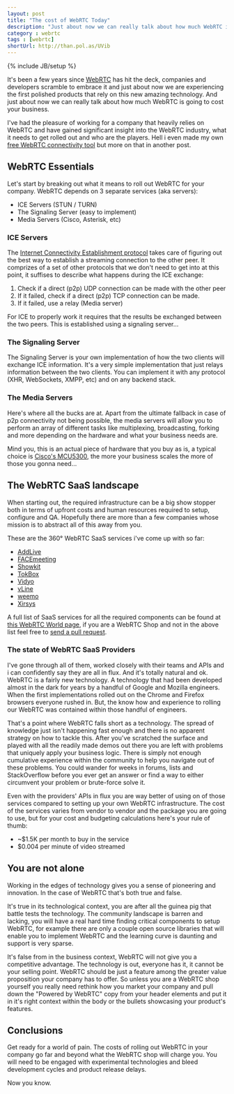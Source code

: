 ```yaml
---
layout: post
title: "The cost of WebRTC Today"
description: "Just about now we can really talk about how much WebRTC is going to cost your business."
category : webrtc
tags : [webrtc]
shortUrl: http://than.pol.as/UVib
---
```

{% include JB/setup %}

It's been a few years since [WebRTC][] has hit the deck, companies and developers scramble to embrace it and just about now we are experiencing the first polished products that rely on this new amazing technology. And just about now we can really talk about how much WebRTC is going to cost your business.

I've had the pleasure of working for a company that heavily relies on WebRTC and have gained significant insight into the WebRTC industry, what it needs to get rolled out and who are the players. Hell i even made my own [free WebRTC connectivity tool][netscan] but more on that in another post.

## WebRTC Essentials

Let's start by breaking out what it means to roll out WebRTC for your company. WebRTC depends on 3 separate services (aka servers):

* ICE Servers (STUN / TURN)
* The Signaling Server (easy to implement)
* Media Servers (Cisco, Asterisk, etc)

### ICE Servers

The [Internet Connectivity Establishment protocol][ice] takes care of figuring out the best way to establish a streaming connection to the other peer. It comprizes of a set of other protocols that we don't need to get into at this point, it suffises to describe what happens during the ICE exchange:

1. Check if a direct (p2p) UDP connection can be made with the other peer
1. If it failed, check if a direct (p2p) TCP connection can be made.
1. If it failed, use a relay (Media server)

For ICE to properly work it requires that the results be exchanged between the two peers. This is established using a signaling server...

### The Signaling Server

The Signaling Server is your own implementation of how the two clients will exchange ICE information. It's a very simple implementation that just relays information between the two clients. You can implement it with any protocol (XHR, WebSockets, XMPP, etc) and on any backend stack.

### The Media Servers

Here's where all the bucks are at. Apart from the ultimate fallback in case of p2p connectivity not being possible, the media servers will allow you to perform an array of different tasks like multiplexing, broadcasting, forking and more depending on the hardware and what your business needs are.

Mind you, this is an actual piece of hardware that you buy as is, a typical choice is [Cisco's MCU5300](http://www.cisco.com/c/en/us/products/conferencing/telepresence-mcu-5300-series/index.html), the more your business scales the more of those you gonna need...

## The WebRTC SaaS landscape

When starting out, the required infrastructure can be a big show stopper both in terms of upfront costs and human resources required to setup, configure and QA. Hopefully there are more than a few companies whose mission is to abstract all of this away from you. 

These are the 360° WebRTC SaaS services i've come up with so far:

* [AddLive](http://www.addlive.com/)
* [FACEmeeting](https://facemeeting.com/)
* [Showkit](http://www.showkit.com/)
* [TokBox](http://tokbox.com/)
* [Vidyo](http://www.vidyo.com/)
* [vLine](https://vline.com/developer/)
* [weemo](http://www.weemo.com/)
* [Xirsys](http://xirsys.com/)

A full list of SaaS services for all the required components can be found at [this WebRTC World page](http://www.webrtcworld.com/webrtc-list.aspx), if you are a WebRTC Shop and not in the above list feel free to [send a pull request](https://github.com/thanpolas/thanpolas.github.com/blob/master/_posts/webrtc/2014-03-19-The-Cost-of-WebRTC-Today.md).

### The state of WebRTC SaaS Providers

I've gone through all of them, worked closely with their teams and APIs and i can confidently say they are all in flux. And it's totally natural and ok. WebRTC is a fairly new technology. A technology that had been developed almost in the dark for years by a handful of Google and Mozilla engineers. When the first implementations rolled out on the Chrome and Firefox browsers everyone rushed in. But, the know how and experience to rolling our WebRTC was contained within those handful of engineers.

That's a point where WebRTC falls short as a technology. The spread of knowledge just isn't happening fast enough and there is no apparent strategy on how to tackle this. After you've scratched the surface and played with all the readily made demos out there you are left with problems that uniquely apply your business logic. There is simply not enough cumulative experience within the community to help you navigate out of these problems. You could wander for weeks in forums, lists and StackOverflow before you ever get an answer or find a way to either circumvent your problem or brute-force solve it.

Even with the providers' APIs in flux you are way better of using on of those services compared to setting up your own WebRTC infrastructure. The cost of the services varies from vendor to vendor and the package you are going to use, but for your cost and budgeting calculations here's your rule of thumb:

* ~$1.5K per month to buy in the service
* $0.004 per minute of video streamed

## You are not alone

Working in the edges of technology gives you a sense of pioneering and innovation. In the case of WebRTC that's both true and false. 

It's true in its technological context, you are after all the guinea pig that battle tests the technology. The community landscape is barren and lacking, you will have a real hard time finding critical components to setup WebRTC, for example there are only a couple open source libraries that will enable you to implement WebRTC and the learning curve is daunting and support is very sparse.

It's false from in the business context, WebRTC will not give you a competitive advantage. The technology is out, everyone has it, it cannot be your selling point. WebRTC should be just a feature among the greater value proposition your company has to offer. So unless you are a WebRTC shop yourself you really need rethink how you market your company and pull down the "Powered by WebRTC" copy from your header elements and put it in it's right context within the body or the bullets showcasing your product's features.

## Conclusions

Get ready for a world of pain. The costs of rolling out WebRTC in your company go far and beyond what the WebRTC shop will charge you. You will need to be engaged with experimental technologies and bleed development cycles and product release delays.

Now you know.

[WebRTC]: http://www.webrtc.org/
[netscan]: http://www.check-connectivity.com/
[ice]: http://en.wikipedia.org/wiki/Interactive_Connectivity_Establishment
